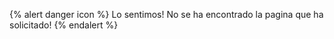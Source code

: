 
{% alert danger icon %}
Lo sentimos! No se ha encontrado la pagina que ha solicitado!
{% endalert %}